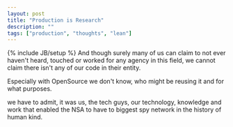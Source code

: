 ```yaml
---
layout: post
title: "Production is Research"
description: ""
tags: ["production", "thoughts", "lean"]
---
```

{% include JB/setup %}
And though surely many of us can claim to not ever haven't heard, touched or worked for any agency in this field, we cannot claim there isn't any of our code in their entity.

Especially with OpenSource we don't know, who might be reusing it and for what purposes.

we have to admit, it was us, the tech guys, our technology, knowledge and work that enabled the NSA to have to biggest spy network in the history of human kind.